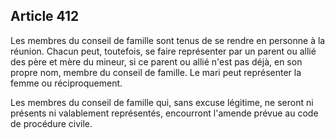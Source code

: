 Article 412
----
Les membres du conseil de famille sont tenus de se rendre en personne à la
réunion. Chacun peut, toutefois, se faire représenter par un parent ou allié des
père et mère du mineur, si ce parent ou allié n'est pas déjà, en son propre nom,
membre du conseil de famille. Le mari peut représenter la femme ou
réciproquement.

Les membres du conseil de famille qui, sans excuse légitime, ne seront ni
présents ni valablement représentés, encourront l'amende prévue au code de
procédure civile.
